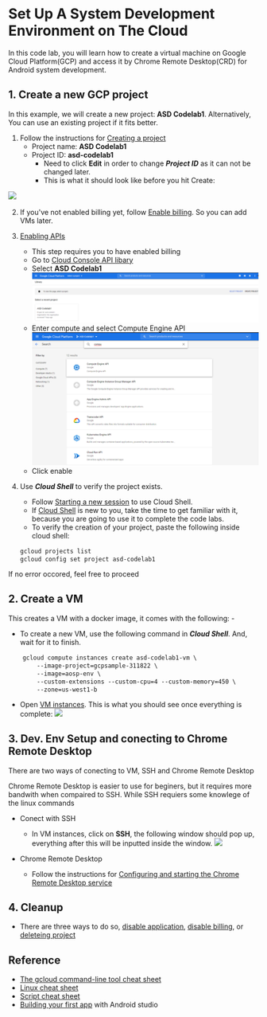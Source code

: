 # Set Up A System Development Environment on The Cloud
In this code lab, you will learn how to create a virtual machine on
Google Cloud Platform(GCP) and access it by Chrome Remote Desktop(CRD) for
Android system development.

## 1. Create a new GCP project
In this example, we will create a new project: **ASD Codelab1**.
Alternatively, You can use an existing project if it fits better.

1. Follow the instructions for [Creating a project](https://cloud.google.com/resource-manager/docs/creating-managing-projects#creating_a_project)
    - Project name: **ASD Codelab1**
    - Project ID: **asd-codelab1**
      - Need to click **Edit** in order to change ***Project ID*** as it can
    not be changed later.
      - This is what it should look like before you hit Create:

![](https://user-images.githubusercontent.com/22556115/118602389-7822e780-b767-11eb-86fd-16e1a645acf4.png)

2. If you've not enabled billing yet, follow [Enable billing](https://cloud.google.com/billing/docs/how-to/modify-project#enable_billing_for_a_project).
So you can add VMs later.

3. [Enabling APIs](https://cloud.google.com/apis/docs/getting-started#enabling_apis)
    - This step requires you to have enabled billing
    - Go to [Cloud Console API libary](https://console.cloud.google.com/apis/library?project=_&_ga=2.166883581.251529828.1621789213-1106651503.1621789213)
    - Select **ASD Codelab1**
  ![](https://raw.githubusercontent.com/Alwin-Lin/asd-codelabs/main/SelectProj.png)
    - Enter compute and select Compute Engine API
  ![](https://raw.githubusercontent.com/Alwin-Lin/asd-codelabs/main/compute.png)
    - Click enable

4. Use ***Cloud Shell*** to verify the project exists.
     - Follow [Starting a new session](https://cloud.google.com/shell/docs/using-cloud-shell#starting_a_new_session)
  to use Cloud Shell.
     - If [Cloud Shell](https://cloud.google.com/shell) is new to you, take the
  time to get familiar with it, because you are going to use it to complete
  the code labs.
    - To verify the creation of your project, paste the following inside cloud shell:
    ```
    gcloud projects list
    gcloud config set project asd-codelab1
    ```
  If no error occored, feel free to proceed
## 2. Create a VM
This creates a VM with a docker image, it comes with the following:
    - 
- To create a new VM, use the following command in ***Cloud Shell***. And, wait
for it to finish.
```
    gcloud compute instances create asd-codelab1-vm \
        --image-project=gcpsample-311822 \
        --image=aosp-env \
        --custom-extensions --custom-cpu=4 --custom-memory=450 \
        --zone=us-west1-b
```

- Open [VM instances](https://console.cloud.google.com/compute/instances). This
is what you should see once everything is complete:
![](https://user-images.githubusercontent.com/22556115/118602391-78bb7e00-b767-11eb-826b-5ae0b3e23e07.png)

## 3. Dev. Env Setup and conecting to Chrome Remote Desktop
There are two ways of conecting to VM, SSH and Chrome Remote Desktop

Chrome Remote Desktop is easier to use for beginers, but it requires more bandwith when compaired to SSH.
While SSH requiers some knowlege of the linux commands

- Conect with SSH
    - In VM instances, click on **SSH**, the following window should pop up, everything after this will be inputted inside the window.
    ![](https://user-images.githubusercontent.com/22556115/118602390-78bb7e00-b767-11eb-852d-c4645186c750.png)

- Chrome Remote Desktop
    - Follow the instructions for [Configuring and starting the Chrome Remote Desktop service](https://cloud.google.com/architecture/chrome-desktop-remote-on-compute-engine#configuring_and_starting_the_chrome_remote_desktop_service)
## 4. Cleanup
- There are three ways to do so, [disable application](https://cloud.google.com/appengine/docs/standard/python3/building-app/cleaning-up#disabling_your_application), [disable billing](https://cloud.google.com/appengine/docs/standard/python3/building-app/cleaning-up#disabling_billing), or [deleteing project](https://cloud.google.com/appengine/docs/standard/python3/building-app/cleaning-up#deleting_your_project)

## Reference
- [The gcloud command-line tool cheat sheet](https://cloud.google.com/sdk/docs/cheatsheet)
- [Linux cheat sheet](https://linoxide.com/images/linux-cheat-sheet-612x792.png)
- [Script cheat sheet](https://cheatography.com/beersj02/cheat-sheets/linux-bash-and-system-administration/)
- [Building your first app](https://developer.android.com/training/basics/firstapp) with Android studio
